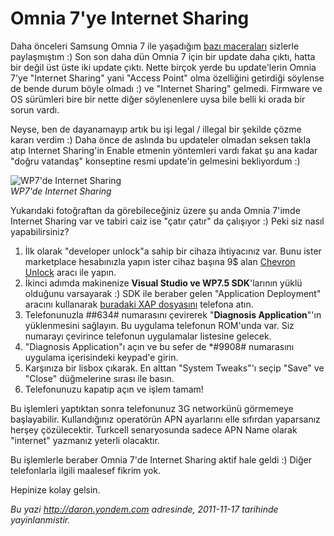 # Omnia 7'ye Internet Sharing 

Daha önceleri Samsung Omnia 7 ile yaşadığım [bazı
maceraları](http://daron.yondem.com/tr/post/TMobile_Samsung_Omnia_7_ile_Mango)
sizlerle paylaşmıştım :) Son son daha dün Omnia 7 için bir update daha
çıktı, hatta bir değil üst üste iki update çıktı. Nette birçok yerde bu
update'lerin Omnia 7'ye "Internet Sharing" yani "Access Point" olma
özelliğini getirdiği söylense de bende durum böyle olmadı :) ve
"Internet Sharing" gelmedi. Firmware ve OS sürümleri bire bir nette
diğer söylenenlere uysa bile belli ki orada bir sorun vardı.

Neyse, ben de dayanamayıp artık bu işi legal / illegal bir şekilde çözme
kararı verdim :) Daha önce de aslında bu updateler olmadan seksen takla
atıp Internet Sharing'in Enable etmenin yöntemleri vardı fakat şu ana
kadar "doğru vatandaş" konseptine resmi update'in gelmesini bekliyordum
:)

![WP7'de Internet
Sharing](../media/Omnia_7_Internet_Sharing/wp7_internet_sharing.jpg)\
*WP7'de Internet Sharing*

Yukarıdaki fotoğraftan da görebileceğiniz üzere şu anda Omnia 7'imde
Internet Sharing var ve tabiri caiz ise "çatır çatır" da çalışıyor :)
Peki siz nasıl yapabilirsiniz?

1.  İlk olarak "developer unlock"a sahip bir cihaza ihtiyacınız var.
    Bunu ister marketplace hesabınızla yapın ister cihaz başına 9\$ alan
    [Chevron Unlock](http://labs.chevronwp7.com/) aracı ile yapın.
2.  İkinci adımda makinenize **Visual Studio ve WP7.5 SDK**'larının
    yüklü olduğunu varsayarak :) SDK ile beraber gelen "Application
    Deployment" aracını kullanarak [buradaki XAP
    dosyasını](media/Omnia_7_Internet_Sharing/File%20Deployer.xap)
    telefona atın.
3.  Telefonunuzla \#\#634\# numarasını çevirerek "**Diagnosis
    Application**"'ın yüklenmesini sağlayın. Bu uygulama telefonun
    ROM'unda var. Siz numarayı çevirince telefonun uygulamalar listesine
    gelecek.
4.  "Diagnosis Application"ı açın ve bu sefer de \*\#9908\# numarasını
    uygulama içerisindeki keypad'e girin.
5.  Karşınıza bir lisbox çıkarak. En alttan "System Tweaks"'ı seçip
    "Save" ve "Close" düğmelerine sırası ile basın.
6.  Telefonunuzu kapatıp açın ve işlem tamam!

Bu işlemleri yaptıktan sonra telefonunuz 3G networkünü görmemeye
başlayabilir. Kullandığınız operatörün APN ayarlarını elle sıfırdan
yaparsanız herşey çözülecektir. Turkcell senaryosunda sadece APN Name
olarak "internet" yazmanız yeterli olacaktır.

Bu işlemlerle beraber Omnia 7'de Internet Sharing aktif hale geldi :)
Diğer telefonlarla ilgili maalesef fikrim yok.

Hepinize kolay gelsin.


*Bu yazi http://daron.yondem.com adresinde, 2011-11-17 tarihinde yayinlanmistir.*